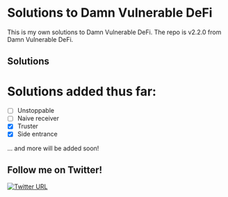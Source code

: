 # Solutions to Damn Vulnerable DeFi

This is my own solutions to Damn Vulnerable DeFi.
The repo is v2.2.0 from Damn Vulnerable DeFi.

## Solutions

Solutions added thus far:
==========================

- [ ] Unstoppable
- [ ] Naive receiver
- [x] Truster
- [x] Side entrance

... and more will be added soon!

## Follow me on Twitter!

[![Twitter URL](https://img.shields.io/twitter/url/https/twitter.com/cryptojesperk.svg?style=social&label=Follow%20%40cryptojesperk)](https://twitter.com/cryptojesperk)
